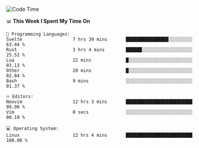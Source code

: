 <!-- [![Top Langs](https://github-readme-stats.vercel.app/api/top-langs/?username=gagahsyuja&theme=dracula&hide_border=true&border_radius=7)](https://github.com/anuraghazra/github-readme-stats) -->

<!--START_SECTION:waka-->
![Code Time](http://img.shields.io/badge/Code%20Time-1%2C077%20hrs%2051%20mins-blue)

📊 **This Week I Spent My Time On** 

```text
💬 Programming Languages: 
Svelte                   7 hrs 39 mins       ████████████████░░░░░░░░░   63.44 % 
Rust                     3 hrs 4 mins        ██████░░░░░░░░░░░░░░░░░░░   25.52 % 
Lua                      22 mins             █░░░░░░░░░░░░░░░░░░░░░░░░   03.13 % 
Other                    20 mins             █░░░░░░░░░░░░░░░░░░░░░░░░   02.84 % 
Bash                     9 mins              ░░░░░░░░░░░░░░░░░░░░░░░░░   01.37 % 

🔥 Editors: 
Neovim                   12 hrs 3 mins       █████████████████████████   99.90 % 
Vim                      0 secs              ░░░░░░░░░░░░░░░░░░░░░░░░░   00.10 % 

💻 Operating System: 
Linux                    12 hrs 4 mins       █████████████████████████   100.00 % 
```


<!--END_SECTION:waka-->
